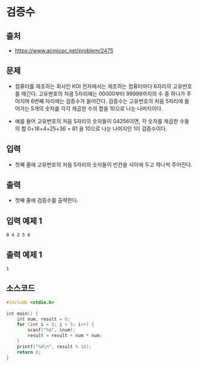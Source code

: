 # 검증수

## 출처

* https://www.acmicpc.net/problem/2475

## 문제

* 컴퓨터를 제조하는 회사인 KOI 전자에서는 제조하는 컴퓨터마다 6자리의 고유번호를 매긴다. 고유번호의 처음 5자리에는 00000부터 99999까지의 수 중 하나가 주어지며 6번째 자리에는 검증수가 들어간다. 검증수는 고유번호의 처음 5자리에 들어가는 5개의 숫자를 각각 제곱한 수의 합을 10으로 나눈 나머지이다.

* 예를 들어 고유번호의 처음 5자리의 숫자들이 04256이면, 각 숫자를 제곱한 수들의 합 0+16+4+25+36 = 81 을 10으로 나눈 나머지인 1이 검증수이다.

## 입력

* 첫째 줄에 고유번호의 처음 5자리의 숫자들이 빈칸을 사이에 두고 하나씩 주어진다.

## 출력

* 첫째 줄에 검증수를 출력한다.

## 입력 예제 1

```
0 4 2 5 6
```

## 출력 예제 1

```
1
```

## 소스코드

```c
#include <stdio.h>
 
int main() {
    int num, result = 0;
    for (int i = 0; i < 5; i++) {
        scanf("%d", &num);
        result = result + num * num;
    }
    printf("%d\n", result % 10);
    return 0;
}
```
